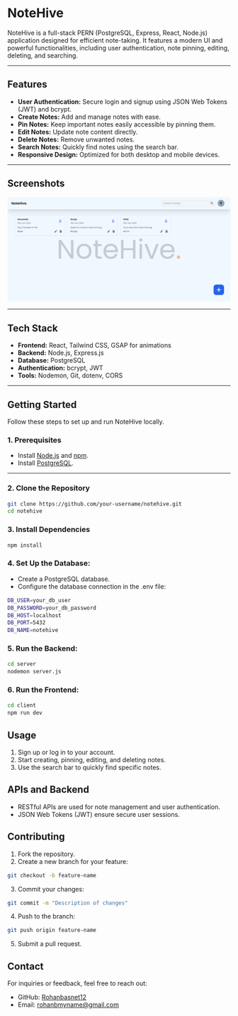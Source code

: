 # NoteHive

NoteHive is a full-stack PERN (PostgreSQL, Express, React, Node.js) application designed for efficient note-taking. It features a modern UI and powerful functionalities, including user authentication, note pinning, editing, deleting, and searching.

---

## Features

- **User Authentication:** Secure login and signup using JSON Web Tokens (JWT) and bcrypt.
- **Create Notes:** Add and manage notes with ease.
- **Pin Notes:** Keep important notes easily accessible by pinning them.
- **Edit Notes:** Update note content directly.
- **Delete Notes:** Remove unwanted notes.
- **Search Notes:** Quickly find notes using the search bar.
- **Responsive Design:** Optimized for both desktop and mobile devices.

---

## Screenshots

![NoteHive Screenshot](./client/src/assets/noteHive.png)

---

## Tech Stack

- **Frontend:** React, Tailwind CSS, GSAP for animations
- **Backend:** Node.js, Express.js
- **Database:** PostgreSQL
- **Authentication:** bcrypt, JWT
- **Tools:** Nodemon, Git, dotenv, CORS

---

## Getting Started

Follow these steps to set up and run NoteHive locally.

### 1. Prerequisites

- Install [Node.js](https://nodejs.org/) and [npm](https://www.npmjs.com/get-npm).
- Install [PostgreSQL](https://www.postgresql.org/).

---

### 2. Clone the Repository

```bash
git clone https://github.com/your-username/notehive.git
cd notehive
```

### 3. Install Dependencies

```bash
npm install
```
### 4. Set Up the Database:

- Create a PostgreSQL database.
- Configure the database connection in the .env file:

```bash
DB_USER=your_db_user
DB_PASSWORD=your_db_password
DB_HOST=localhost
DB_PORT=5432
DB_NAME=notehive
```

### 5. Run the Backend:

```bash
cd server
nodemon server.js
```

### 6. Run the Frontend:

```bash
cd client
npm run dev
```
## Usage

1. Sign up or log in to your account.
2. Start creating, pinning, editing, and deleting notes.
3. Use the search bar to quickly find specific notes.
   
## APIs and Backend
- RESTful APIs are used for note management and user authentication.
- JSON Web Tokens (JWT) ensure secure user sessions.

## Contributing
1. Fork the repository.
2. Create a new branch for your feature:
  ```bash
  git checkout -b feature-name
  ```
3. Commit your changes:
  ```bash
  git commit -m "Description of changes"
  ```
4. Push to the branch:
  ```bash
  git push origin feature-name
  ```
5. Submit a pull request.

## Contact
For inquiries or feedback, feel free to reach out:
- GitHub: [Rohanbasnet12](https://www.github.com/Rohanbasnet12)
- Email: [rohanbmyname@gmail.com](https://mail.google.com/mail/u/0/)
